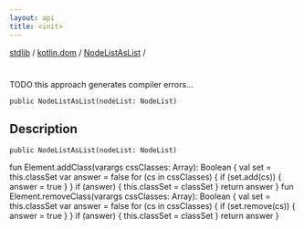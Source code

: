 ```yaml
---
layout: api
title: <init>
---
```

[stdlib](../../index.md) / [kotlin.dom](../index.md) / [NodeListAsList](index.md) / [<init>](_init_.md)

# <init>
TODO this approach generates compiler errors...
```
public NodeListAsList(nodeList: NodeList)
```
## Description
```
public NodeListAsList(nodeList: NodeList)
```
fun Element.addClass(varargs cssClasses: Array<String>): Boolean {
val set = this.classSet
var answer = false
for (cs in cssClasses) {
if (set.add(cs)) {
answer = true
}
}
if (answer) {
this.classSet = classSet
}
return answer
}
fun Element.removeClass(varargs cssClasses: Array<String>): Boolean {
val set = this.classSet
var answer = false
for (cs in cssClasses) {
if (set.remove(cs)) {
answer = true
}
}
if (answer) {
this.classSet = classSet
}
return answer
}

